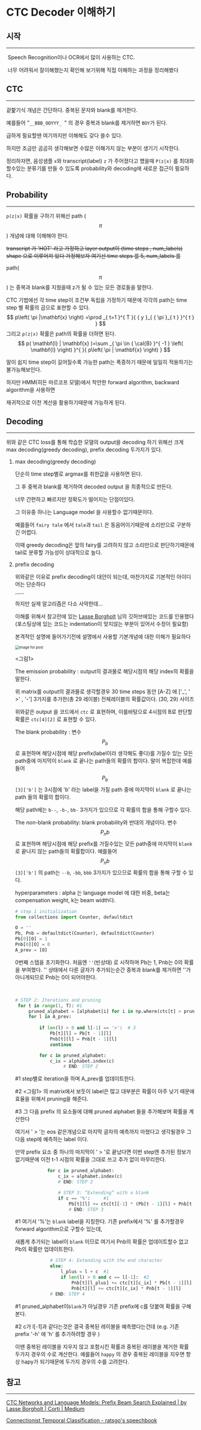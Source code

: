 # CTC Decoder 이해하기





## 시작

---------

​	Speech Recognition이나 OCR에서 많이 사용하는 CTC.

​	너무 어려워서 잘이해했는지 확인해 보기위해 직접 이해하는 과정을 정리해봤다



## CTC

-----------

겉핥기식 개념은 간단하다. 중복된 문자와 blank를 제거한다. 

예를들어 "`__BBB_OOYYY_ `" 의 경우 중복과 blank를 제거하면 `BOY`가 된다.

급하게 필요할땐 여기까지만 이해해도 갖다 쓸수 있다.

하지만  조금만 곰곰히 생각해보면 수많은 이해가지 않는 부분이 생기기 시작한다.

정리하자면, 음성샘플 `x`와 transcript(label) `z` 가 주어졌다고 헀을때 `P(z|x)` 를 최대화 할수있는 분류기를 만들 수 있도록 probability와  decoding에 새로운 접근이 필요하다.



## Probability

----------

`p(z|x)` 확률을 구하기 위해선 path ($$ {\pi }$$) 개념에 대해 이해해야 한다.

~~transcript 가 'HOT' 라고 가정하고 layer output이 (time steps , num_labels) shape 으로 이루어져 있다 가정해보자 여기선 time steps 를 5, num_labels 를~~ 

path($$\pi$$) 는 중복과 blank를 지웠을때 z가 될 수 있는 모든 경로들을 말한다.

CTC 기법에선 각 time step이 조건부 독립을 가정하기 때문에 각각의 path는 time step 별 확률의 곱으로 표현할 수 있다.
$$
p\left( \pi |\mathbf{x} \right) =\prod _{ t=1 }^{ T }{ { y }_{ { \pi  }_{ t } }^{ t } }
$$
그리고 `p(z|x)` 확률은 path의 확률을 더하면 된다.
$$
p( \mathbf{l} | \mathbf{x} )=\sum _{ \pi \in { \cal{B}  }^{ -1 } \left( \mathbf{l} \right) }^{  }{ p\left( \pi | \mathbf{x} \right)  }
$$


말이 쉽지 time step이 길어질수록 가능한 path는 폭증하기 때문에 일일히 적용하기는 불가능해보인다.

하지만 HMM(히든 마르코프 모델)에서 착안한 forward algorithm, backward algorithm을 사용하면

재귀적으로 이전 계산을 활용하기때문에 가능하게 된다.



## Decoding

--------------

위와 같은 CTC loss를 통해 학습한 모델의 output을 decoding 하기 위해선 크게 max decoding(greedy decoding), prefix decoding 두가지가 있다.

1. max decoding(greedy decoding)

   단순히 time step별로 argmax를 취한값을 사용하면 된다.

   그 후 중복과 blank를 제거하여 decoded output 을 최종적으로 만든다.

   너무 간편하고 빠르지만 정확도가 떨어지는 단점이있다.

   그 이유중 하나는 Language model 을 사용할수 없기때문이다.

   예를들어  `fairy tale` 에서 `tale`과 `tail` 은 동음어이기때문에 소리만으로 구분하긴 어렵다.

   이때 greedy decoding은 앞의 fairy를 고려하지 않고 소리만으로 판단하기때문에 tail로 분류할 가능성이 상대적으로 높다.

     

2. prefix decoding

   위와같은 이유로  prefix decoding이 대안이 되는데, 마찬가지로 기본적인 아이디어는 단순하다

   <img src="https://i.imgur.com/bjbfVAV.png" alt="image-50px" style="zoom:25%;" />

   
   
   하지만 실제 알고리즘은 다소 사악한데...
   
   이해를 위해서 참고란에 있는 [Lasse Borgholt](https://medium.com/corti-ai/ctc-networks-and-language-models-prefix-beam-search-explained-c11d1ee23306) 님의 깃허브에있는 코드를 인용했다(포스팅상에 있는 코드는 indentation이 맞지않는 부분이 있어서 수정이 필요함)
   
   
   
   본격적인 설명에 들어가기전에  설명에서 사용할 기본개념에 대한 이해가 필요하다
   
   <img src="https://miro.medium.com/max/1688/1*JizQp-avRd0s6m-lwQEg7A.png" alt="Image for post" style="zoom: 67%;" />
   
   <그림1>
   
   
   
   The emission probability : output의 결과물로 해당시점의 해당 index의 확률을 말한다.
   
   위 matrix를 output의 결과물로 생각할경우 30 time steps 동안 [A-Z] 에  ['_', ' >' , '-']  3가지를 추가한(총 29 레이블) 전체레이블의 확률값이다. (30, 29) 사이즈
   
   위와같은 output 을  코드에서 `ctc` 로 표현하며, 이를바탕으로  4시점의 B로 판단할 확률은  `ctc[4][2]` 로 표현할 수 있다.
   
   
   
   The blank probability : 변수 $$P_b$$ 로 표현하며 해당시점에 해당 prefix(label이라 생각해도 좋다)를 가질수 있는 모든 path중에 마지막이 `blank` 로 끝나는 path들의 확률의 합이다.  말이 복잡한데 예를들어  $$P_b$$`[3]['b']` 는 3시점에 'b' 라는 label을 가질 path 중에 마지막이 `blank` 로 끝나는 path 들의 확률의 합이다.
   
   해당 path에는 `b--`, `-b-`, `bb-` 3가지가 있으므로 각 확률의 합을 통해 구할수 있다.
   
   
   
   The non-blank probability: blank probability와 반대의 개념이다. 변수 $$P_nb$$로 표현하며 해당시점에 해당 prefix를 가질수있는 모든 path중에 마지막이 `blank`로 끝나지 않는 path들의 확률합이다. 예를들어 $$P_nb$$`[3]['b']` 의 path는 `--b`, `-bb`, `bbb`  3가지가 있으므로 확률의 합을 통해 구할 수 있다.
   
   
   
   hyperparameters : alpha 는 language model 에 대한 비중, beta는 compensation weight, k는 beam width다. 
   
   
   
   ```python
   # step 1 initialization
   from collections import Counter, defaultdict
   
   O = ''
   Pb, Pnb = defaultdict(Counter), defaultdict(Counter)
   Pb[0][O] = 1
   Pnb[0][O] = 0
   A_prev = [O]
   ```
   
   
   
   0번째 스텝을 초기화한다. 처음엔 `''`(빈상태) 로 시작하며 Pb는 1, Pnb는 0의 확률을 부여했다.  '' 상태에서 다른 글자가 추가되는순간 중복과 blank를 제거하면 ''가 아니게되므로 Pnb는 0이 되어야한다.
   
   ​    
   
   ```python
   # STEP 2: Iterations and pruning
   	for t in range(1, T): #1
   		pruned_alphabet = [alphabet[i] for i in np.where(ctc[t] > prune)[0]] #2
   		for l in A_prev:
   			
   			if len(l) > 0 and l[-1] == '>':  # 3
   				Pb[t][l] = Pb[t - 1][l]
   				Pnb[t][l] = Pnb[t - 1][l]
   				continue  
   
   			for c in pruned_alphabet:
   				c_ix = alphabet.index(c)
                     # END: STEP 2
   ```
   
   
   
   #1 step별로 iteration을 하며 A_prev를 업데이트한다. 
   
   #2 <그림1> 의 matrix에서 보듯이 label은 많고 대부분은 확률이 아주 낮기 때문에 효율을 위해서 pruning을 해준다.
   
   #3 그 다음 prefix 의 요소들에 대해 pruned alphabet 들을 추가해보며 확률을 계산한다
   
   여기서 ' > '는 eos 같은개념으로 마지막 글자의 예측까지 마쳤다고 생각될경우 그다음 step에 예측하는 label 이다.
   
   만약 prefix 요소 중 하나의 마지막이 ' > '로 끝났다면 이번 step엔 추가된 정보가 없기때문에 이전 t-1 시점의 확률을 그대로 쓰고 추가 없이 마무리한다.
   
     
   
   
   
   ```python
               for c in pruned_alphabet:   
                   c_ix = alphabet.index(c)
                   # END: STEP 2
   
                   # STEP 3: “Extending” with a blank
                   if c == '%':     #1
                       Pb[t][l] += ctc[t][-1] * (Pb[t - 1][l] + Pnb[t - 1][l])
                       # END: STEP 3
   ```
   
   
   
   #1 여기서 '%'는 `blank` label을 지칭한다.  기존 prefix에서  '%' 를 추가할경우 forward algorithm으로 구할수 있는데,
   
   새롭게 추가되는 label이 `blank` 이므로 여기서 Pnb의 확률은 업데이트할수 없고 Pb의 확률만 업데이트한다.
   
   
   
   ```python
   				# STEP 4: Extending with the end character
   				else:
   					l_plus = l + c  #1
   					if len(l) > 0 and c == l[-1]:  #2
   						Pnb[t][l_plus] += ctc[t][c_ix] * Pb[t - 1][l]
   						Pnb[t][l] += ctc[t][c_ix] * Pnb[t - 1][l]
   				# END: STEP 4
   ```
   
   #1  pruned_alphabet이`blank`가 아닐경우 기존 prefix에 c를 덧붙여 확률을 구해본다.
   
    #2 c가 l[-1]과 같다는것은 결국 중복된 레이블을 예측했다는건데 (e.g. 기존 prefix  '-h' 에  'h' 를 추가하려할 경우 ) 
   
   이땐  중복된 레이블을 지우지 않고 포함시킨 확률과 중복된 레이블을 제거한 확률 두가지 경우의 수로 계산한다. 예를들어 `happy` 의 경우 중복된 레이블을 지우면 항상 hapy가 되기때문에 두가지 경우의 수를 고려한다.
   
   
   
   
   
   
   
   

## 참고

-----------

[CTC Networks and Language Models: Prefix Beam Search Explained | by Lasse Borgholt | Corti | Medium](https://medium.com/corti-ai/ctc-networks-and-language-models-prefix-beam-search-explained-c11d1ee23306)

[Connectionist Temporal Classification - ratsgo's speechbook](https://ratsgo.github.io/speechbook/docs/neuralam/ctc#decoding)

